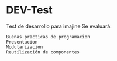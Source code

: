 # DEV-Test
Test de desarrollo para imajine
Se evaluará:

    Buenas practicas de programacion
    Presentacion
    Modularización
    Reutilización de componentes
